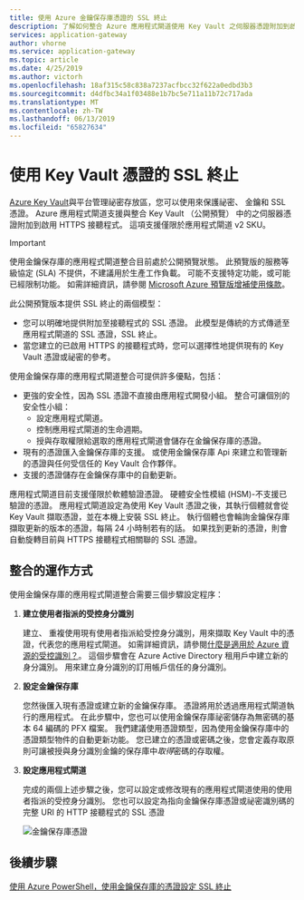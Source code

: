 ```yaml
---
title: 使用 Azure 金鑰保存庫憑證的 SSL 終止
description: 了解如何整合 Azure 應用程式閘道使用 Key Vault 之伺服器憑證附加到啟用 HTTPS 接聽程式。
services: application-gateway
author: vhorne
ms.service: application-gateway
ms.topic: article
ms.date: 4/25/2019
ms.author: victorh
ms.openlocfilehash: 18af315c58c838a7237acfbcc32f622a0edbd3b3
ms.sourcegitcommit: d4dfbc34a1f03488e1b7bc5e711a11b72c717ada
ms.translationtype: MT
ms.contentlocale: zh-TW
ms.lasthandoff: 06/13/2019
ms.locfileid: "65827634"
---
```

# <a name="ssl-termination-with-key-vault-certificates"></a>使用 Key Vault 憑證的 SSL 終止

[Azure Key Vault](../key-vault/key-vault-whatis.md)與平台管理祕密存放區，您可以使用來保護祕密、 金鑰和 SSL 憑證。 Azure 應用程式閘道支援與整合 Key Vault （公開預覽） 中的之伺服器憑證附加到啟用 HTTPS 接聽程式。 這項支援僅限於應用程式閘道 v2 SKU。

> [!IMPORTANT]
> 使用金鑰保存庫的應用程式閘道整合目前處於公開預覽狀態。 此預覽版的服務等級協定 (SLA) 不提供，不建議用於生產工作負載。 可能不支援特定功能，或可能已經限制功能。 如需詳細資訊，請參閱 [Microsoft Azure 預覽版增補使用條款](https://azure.microsoft.com/support/legal/preview-supplemental-terms/)。

此公開預覽版本提供 SSL 終止的兩個模型：

- 您可以明確地提供附加至接聽程式的 SSL 憑證。 此模型是傳統的方式傳遞至應用程式閘道的 SSL 憑證，SSL 終止。
- 當您建立的已啟用 HTTPS 的接聽程式時，您可以選擇性地提供現有的 Key Vault 憑證或祕密的參考。

使用金鑰保存庫的應用程式閘道整合可提供許多優點，包括：

- 更強的安全性，因為 SSL 憑證不直接由應用程式開發小組。 整合可讓個別的安全性小組：
  * 設定應用程式閘道。
  * 控制應用程式閘道的生命週期。
  * 授與存取權限給選取的應用程式閘道會儲存在金鑰保存庫的憑證。
- 現有的憑證匯入金鑰保存庫的支援。 或使用金鑰保存庫 Api 來建立和管理新的憑證與任何受信任的 Key Vault 合作夥伴。
- 支援的憑證儲存在金鑰保存庫中的自動更新。

應用程式閘道目前支援僅限於軟體驗證憑證。 硬體安全性模組 (HSM)-不支援已驗證的憑證。 應用程式閘道設定為使用 Key Vault 憑證之後，其執行個體就會從 Key Vault 擷取憑證，並在本機上安裝 SSL 終止。 執行個體也會輪詢金鑰保存庫擷取更新的版本的憑證，每隔 24 小時制若有的話。 如果找到更新的憑證，則會自動旋轉目前與 HTTPS 接聽程式相關聯的 SSL 憑證。

## <a name="how-integration-works"></a>整合的運作方式

使用金鑰保存庫的應用程式閘道整合需要三個步驟設定程序：

1. **建立使用者指派的受控身分識別**

   建立、 重複使用現有使用者指派給受控身分識別，用來擷取 Key Vault 中的憑證，代表您的應用程式閘道。 如需詳細資訊，請參閱[什麼是適用於 Azure 資源的受控識別？](../active-directory/managed-identities-azure-resources/overview.md)。 這個步驟會在 Azure Active Directory 租用戶中建立新的身分識別。 用來建立身分識別的訂用帳戶信任的身分識別。

1. **設定金鑰保存庫**

   您然後匯入現有憑證或建立新的金鑰保存庫。 憑證將用於透過應用程式閘道執行的應用程式。 在此步驟中，您也可以使用金鑰保存庫祕密儲存為無密碼的基本 64 編碼的 PFX 檔案。 我們建議使用憑證類型，因為使用金鑰保存庫中的憑證類型物件的自動更新功能。 您已建立的憑證或密碼之後，您會定義存取原則可讓被授與身分識別金鑰的保存庫中*取得*密碼的存取權。

1. **設定應用程式閘道**

   完成的兩個上述步驟之後，您可以設定或修改現有的應用程式閘道使用的使用者指派的受控身分識別。 您也可以設定為指向金鑰保存庫憑證或祕密識別碼的完整 URI 的 HTTP 接聽程式的 SSL 憑證

   ![金鑰保存庫憑證](media/key-vault-certs/ag-kv.png)

## <a name="next-steps"></a>後續步驟

[使用 Azure PowerShell，使用金鑰保存庫的憑證設定 SSL 終止](configure-keyvault-ps.md)
